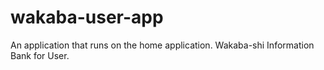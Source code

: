 # wakaba-user-app
An application that runs on the home application. Wakaba-shi Information Bank for User.
